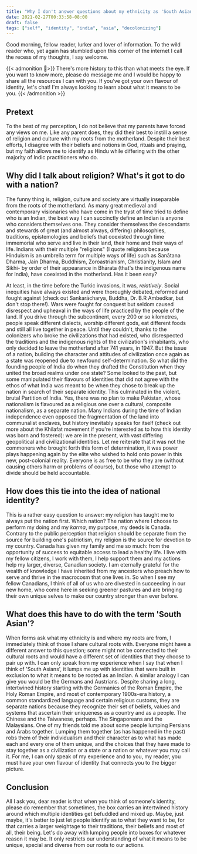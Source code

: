 ```yaml
---
title: "Why I don't answer questions about my ethnicity as 'South Asian'"
date: 2021-02-27T00:33:58-08:00
draft: false
tags: ["self", "identity", "india", "asia", "decolonizing"]
---
```


Good morning, fellow reader, lurker and lover of information. To the wild reader who, yet again has stumbled upon this corner of the internet I call the recess of my thoughts, I say welcome.

{{< admonition 👀>}}
There's more history to this than what meets the eye. If you want to know more, please do message me and I would be happy to share all the resources I can with you. If you've got your own flavour of identity, let's chat! I'm always looking to learn about what it means to be you.
{{< /admonition >}}

## Pretext

To the best of my perception, I do not believe that my parents have forced any views on me. Like any parent does, they did their best to instill a sense of religion and culture with my roots from the motherland. Despite their best efforts, I disagree with their beliefs and notions in God, rituals and praying, but my faith allows me to identify as Hindu while differing with the other majority of Indic practitioners who do.

## Why did I talk about religion? What's it got to do with a nation?

The funny thing is, religion, culture and society are virtually inseparable from the roots of the motherland. As many great medieval and contemporary visionaries who have come in the tryst of time tried to define who is an Indian, the best way I can succinctly define an Indian is anyone who considers themselves one. They consider themselves the descendants and stewards of great (and almost always, differing) philosophies, traditions, epistemologies and beliefs that coexisted through time immemorial who serve and live in their land, their home and their ways of life. Indians with their multiple "religions" (I quote religions because Hinduism is an umbrella term for multiple ways of life) such as Sanātana Dharma, Jain Dharma, Buddhism, Zoroastrianism, Christianity, Islam and Sikhi- by order of their appearance in Bhārata (that's the indigenous name for India), have coexisted in the motherland. Has it been easy?

At least, in the time before the Turkic invasions, it was, *relatively*. Social inequities have always existed and were thoroughly debated, reformed and fought against (check out Sankarācharya, Buddha, Dr. B.R Ambedkar, but don't stop there!). Wars were fought for conquest but seldom caused disrespect and upheaval in the ways of life practiced by the people of the land. If you drive through the subcontinent, every 200 or so kilometres, people speak different dialects, worship different gods, eat different foods and still all live together in peace. Until they couldn't, thanks to the colonizers who broke the civilizations that had existed, who disrespected the traditions and the indigenous rights of the civilization's inhabitants, who only decided to leave the motherland after 741 years, in 1947. But the issue of a nation, building the character and attitudes of civilization once again as a state was reopened due to newfound self-determination. So what did the founding people of India do when they drafted the Constitution when they united the broad realms under one state? Some looked to the past, but some manipulated their flavours of identities that did not agree with the ethos of what India was meant to be when they chose to break up the nation in search of their separate identity. This culminated in the violent, brutal Partition of India. Yes, there was no plan to make Pakistan, whose nationalism is flavoured as a religious one over a cultural, composite nationalism, as a separate nation. Many Indians during the time of Indian independence even opposed the fragmentation of the land into communalist enclaves, but history inevitably speaks for itself (check out more about the Khilafat movement if you're interested as to how this identity was born and fostered): we are in the present, with vast differing geopolitical and civilizational identities. Let me reiterate that it was not the commoners who brought forth this form of determination, it was power plays happening again by the elite who wished to hold onto power in this new, post-colonial reality. Everyone is as free to be who they are (without causing others harm or problems of course), but those who attempt to divide should be held accountable.

## How does this tie into the idea of national identity?

This is a rather easy question to answer: my religion has taught me to always put the nation first. Which nation? The nation where I choose to perform my doing and my *karma*, my purpose, my deeds is Canada. Contrary to the public perception that religion should be separate from the source for building one's patriotism, my religion is the source for devotion to my country. Canada has given my family and me so much: from the opportunity of success to equitable access to lead a healthy life.  I live with my fellow citizens, I work with them, I help support them and my actions help my larger, diverse, Canadian society. I am eternally grateful for the wealth of knowledge I have inherited from my ancestors who preach how to serve and thrive in the macrocosm that one lives in. So when I see my fellow Canadians, I think of all of us who are divested in succeeding in our new home, who come here in seeking greener pastures and are bringing their own unique selves to make our country stronger than ever before.

## What does this have to do with the term 'South Asian'?

When forms ask what my ethnicity is and where my roots are from, I immediately think of those I share cultural roots with. Everyone might have a different answer to this question; some might not be connected to their cultural roots and would have a different set of identities that they choose to pair up with. I can only speak from my experience when I say that when I think of 'South Asians', it lumps me up with identities that were built in exclusion to what it means to be rooted as an Indian. A similar analogy I can give you would be the Germans and Austrians. Despite sharing a long, intertwined history starting with the Germanics of the Roman Empire, the Holy Roman Empire, and most of contemporary 1900s-era history, a common standardized language and certain religious customs, they are separate nations because they recognize their set of beliefs, values and systems that ascertain their uniqueness as a country and as a people. The Chinese and the Taiwanese, perhaps. The Singaporeans and the Malaysians. One of my friends told me about some people lumping Persians and Arabs together. Lumping them together (as has happened in the past) robs them of their individualism and their character as to what has made each and every one of them unique, and the choices that they have made to stay together as a civilization or a state or a nation or whatever you may call it. For me, I can only speak of my experience and to you, my reader, you must have your own flavour of identity that connects you to the bigger picture.

## Conclusion

All I ask you, dear reader is that when you think of someone's identity, please do remember that sometimes, the box carries an intertwined history around which multiple identities get befuddled and mixed up. Maybe, just maybe, it's better to just let people identify as to what they want to be, for that carries a larger weightage to their traditions, their beliefs and most of all, their being. Let's do away with lumping people into boxes for whatever reason it may be.  It only restricts our understanding of what it means to be unique, special and diverse from our roots to our actions.
